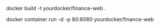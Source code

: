 docker build -t yourdocker/finance-web .

docker container run -d -p 80:8080 yourdocker/finance-web
